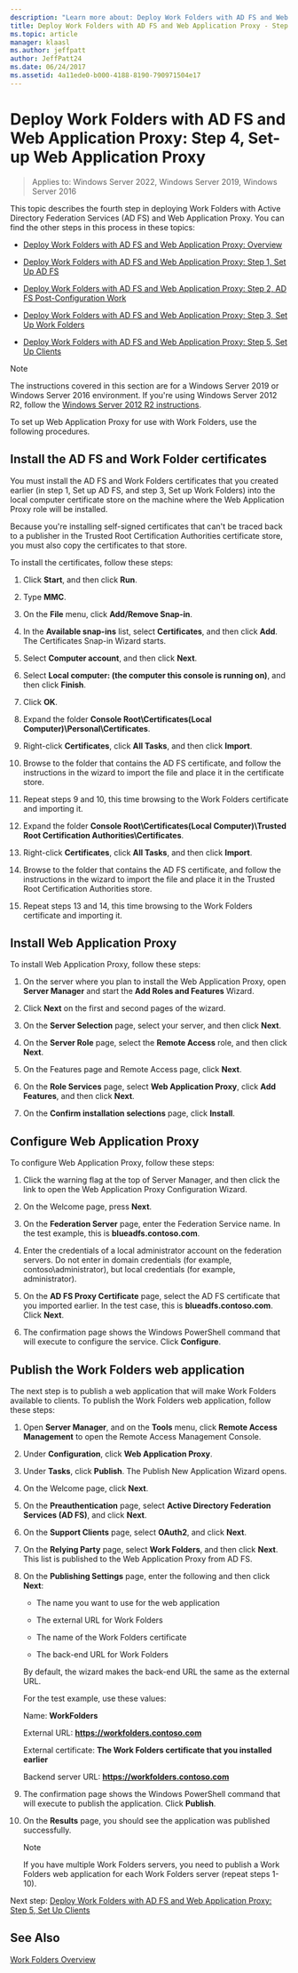 ```yaml
---
description: "Learn more about: Deploy Work Folders with AD FS and Web Application Proxy: Step 4, Set-up Web Application Proxy"
title: Deploy Work Folders with AD FS and Web Application Proxy - Step 4, Set Up Web Application Proxy
ms.topic: article
manager: klaasl
ms.author: jeffpatt
author: JeffPatt24
ms.date: 06/24/2017
ms.assetid: 4a11ede0-b000-4188-8190-790971504e17
---
```

# Deploy Work Folders with AD FS and Web Application Proxy: Step 4, Set-up Web Application Proxy

>Applies to: Windows Server 2022, Windows Server 2019, Windows Server 2016

This topic describes the fourth step in deploying Work Folders with Active Directory Federation Services (AD FS) and Web Application Proxy. You can find the other steps in this process in these topics:

-   [Deploy Work Folders with AD FS and Web Application Proxy: Overview](deploy-work-folders-adfs-overview.md)

-   [Deploy Work Folders with AD FS and Web Application Proxy: Step 1, Set Up AD FS](deploy-work-folders-adfs-step1.md)

-   [Deploy Work Folders with AD FS and Web Application Proxy: Step 2, AD FS Post-Configuration Work](deploy-work-folders-adfs-step2.md)

-   [Deploy Work Folders with AD FS and Web Application Proxy: Step 3, Set Up Work Folders](deploy-work-folders-adfs-step3.md)

-   [Deploy Work Folders with AD FS and Web Application Proxy: Step 5, Set Up Clients](deploy-work-folders-adfs-step5.md)

> [!NOTE]
>   The instructions covered in this section are for a Windows Server 2019 or Windows Server 2016 environment. If you're using Windows Server 2012 R2, follow the [Windows Server 2012 R2 instructions](/previous-versions/windows/it-pro/windows-server-2012-R2-and-2012/dn747208(v=ws.11)).

To set up Web Application Proxy for use with Work Folders, use the following procedures.

## Install the AD FS and Work Folder certificates
You must install the AD FS and Work Folders certificates that you created earlier (in step 1, Set up AD FS, and step 3, Set up Work Folders) into the local computer certificate store on the machine where the Web Application Proxy role will be installed.

Because you're installing self-signed certificates that can't be traced back to a publisher in the Trusted Root Certification Authorities certificate store, you must also copy the certificates to that store.

To install the certificates, follow these steps:

1.  Click **Start**, and then click **Run**.

2.  Type **MMC**.

3.  On the **File** menu, click **Add/Remove Snap-in**.

4.  In the **Available snap-ins** list, select **Certificates**, and then click **Add**. The Certificates Snap-in Wizard starts.

5.  Select **Computer account**, and then click **Next**.

6.  Select **Local computer: (the computer this console is running on)**, and then click **Finish**.

7.  Click **OK**.

8.  Expand the folder **Console Root\Certificates\(Local Computer)\Personal\Certificates**.

9. Right-click **Certificates**, click **All Tasks**, and then click **Import**.

10. Browse to the folder that contains the AD FS certificate, and follow the instructions in the wizard to import the file and place it in the certificate store.

11. Repeat steps 9 and 10, this time browsing to the Work Folders certificate and importing it.

12. Expand the folder **Console Root\Certificates\(Local Computer)\Trusted Root Certification Authorities\Certificates**.

13. Right-click **Certificates**, click **All Tasks**, and then click **Import**.

14. Browse to the folder that contains the AD FS certificate, and follow the instructions in the wizard to import the file and place it in the Trusted Root Certification Authorities store.

15. Repeat steps 13 and 14, this time browsing to the Work Folders certificate and importing it.

## Install Web Application Proxy
To install Web Application Proxy, follow these steps:

1.  On the server where you plan to install the Web Application Proxy, open **Server Manager** and start the **Add Roles and Features** Wizard.

2.  Click **Next** on the first and second pages of the wizard.

3.  On the **Server Selection** page, select your server, and then click **Next**.

4.  On the **Server Role** page, select the **Remote Access** role, and then click **Next**.

5.  On the Features page and Remote Access page, click **Next**.

6.  On the **Role Services** page, select **Web Application Proxy**, click **Add Features**, and then click **Next**.

7.  On the **Confirm installation selections** page, click **Install**.

## Configure Web Application Proxy
To configure Web Application Proxy, follow these steps:

1.  Click the warning flag at the top of Server Manager, and then click the link to open the Web Application Proxy Configuration Wizard.

2.  On the Welcome page, press **Next**.

3.  On the **Federation Server** page, enter the Federation Service name. In the test example, this is **blueadfs.contoso.com**.

4.  Enter the credentials of a local administrator account on the federation servers. Do not enter in domain credentials (for example, contoso\administrator), but local credentials (for example, administrator).

5.  On the **AD FS Proxy Certificate** page, select the AD FS certificate that you imported earlier. In the test case, this is **blueadfs.contoso.com**. Click **Next**.

6.  The confirmation page shows the Windows PowerShell command that will execute to configure the service. Click **Configure**.

## Publish the Work Folders web application
The next step is to publish a web application that will make Work Folders available to clients. To publish the Work Folders web application, follow these steps:

1. Open **Server Manager**, and on the **Tools** menu, click **Remote Access Management** to open the Remote Access Management Console.

2. Under **Configuration**, click **Web Application Proxy**.

3. Under **Tasks**, click **Publish**. The Publish New Application Wizard opens.

4. On the Welcome page, click **Next**.

5. On the **Preauthentication** page, select **Active Directory Federation Services (AD FS)**, and click **Next**.

6. On the **Support Clients** page, select **OAuth2**, and click **Next**.

7. On the **Relying Party** page, select **Work Folders**, and then click **Next**. This list is published to the Web Application Proxy from AD FS.

8. On the **Publishing Settings** page, enter the following and then click **Next**:

   -   The name you want to use for the web application

   -   The external URL for Work Folders

   -   The name of the Work Folders certificate

   -   The back-end URL for Work Folders

   By default, the wizard makes the back-end URL the same as the external URL.

   For the test example, use these values:

   Name: **WorkFolders**

   External URL: **https://workfolders.contoso.com**

   External certificate: **The Work Folders certificate that you installed earlier**

   Backend server URL: **https://workfolders.contoso.com**

9. The confirmation page shows the Windows PowerShell command that will execute to publish the application. Click **Publish**.

10. On the **Results** page, you should see the application was published successfully.
    >[!NOTE]
    > If you have multiple Work Folders servers, you need to publish a Work Folders web application for each Work Folders server (repeat steps 1-10).

Next step: [Deploy Work Folders with AD FS and Web Application Proxy: Step 5, Set Up Clients](deploy-work-folders-adfs-step5.md)

## See Also
[Work Folders Overview](Work-Folders-Overview.md)

